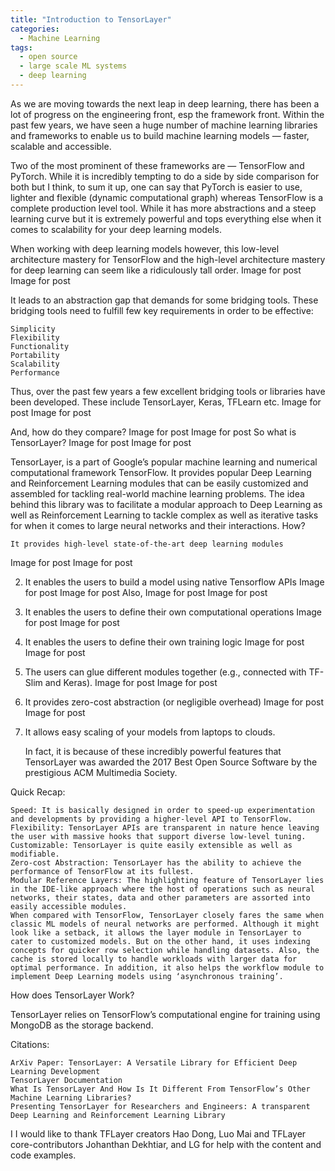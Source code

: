 ```yaml
---
title: "Introduction to TensorLayer"
categories:
  - Machine Learning
tags:
  - open source
  - large scale ML systems
  - deep learning
---
```


As we are moving towards the next leap in deep learning, there has been a lot of progress on the engineering front, esp the framework front. Within the past few years, we have seen a huge number of machine learning libraries and frameworks to enable us to build machine learning models — faster, scalable and accessible.

Two of the most prominent of these frameworks are — TensorFlow and PyTorch. While it is incredibly tempting to do a side by side comparison for both but I think, to sum it up, one can say that PyTorch is easier to use, lighter and flexible (dynamic computational graph) whereas TensorFlow is a complete production level tool. While it has more abstractions and a steep learning curve but it is extremely powerful and tops everything else when it comes to scalability for your deep learning models.

When working with deep learning models however, this low-level architecture mastery for TensorFlow and the high-level architecture mastery for deep learning can seem like a ridiculously tall order.
Image for post
Image for post

It leads to an abstraction gap that demands for some bridging tools. These bridging tools need to fulfill few key requirements in order to be effective:

    Simplicity
    Flexibility
    Functionality
    Portability
    Scalability
    Performance

Thus, over the past few years a few excellent bridging tools or libraries have been developed. These include TensorLayer, Keras, TFLearn etc.
Image for post
Image for post

And, how do they compare?
Image for post
Image for post
So what is TensorLayer?
Image for post
Image for post

TensorLayer, is a part of Google’s popular machine learning and numerical computational framework TensorFlow. It provides popular Deep Learning and Reinforcement Learning modules that can be easily customized and assembled for tackling real-world machine learning problems. The idea behind this library was to facilitate a modular approach to Deep Learning as well as Reinforcement Learning to tackle complex as well as iterative tasks for when it comes to large neural networks and their interactions.
How?

    It provides high-level state-of-the-art deep learning modules

Image for post
Image for post

2. It enables the users to build a model using native Tensorflow APIs
Image for post
Image for post
Also,
Image for post
Image for post

3. It enables the users to define their own computational operations
Image for post
Image for post

4. It enables the users to define their own training logic
Image for post
Image for post

5. The users can glue different modules together (e.g., connected with TF-Slim and Keras).
Image for post
Image for post

6. It provides zero-cost abstraction (or negligible overhead)
Image for post
Image for post

7. It allows easy scaling of your models from laptops to clouds.

    In fact, it is because of these incredibly powerful features that TensorLayer was awarded the 2017 Best Open Source Software by the prestigious ACM Multimedia Society.

Quick Recap:

    Speed: It is basically designed in order to speed-up experimentation and developments by providing a higher-level API to TensorFlow.
    Flexibility: TensorLayer APIs are transparent in nature hence leaving the user with massive hooks that support diverse low-level tuning.
    Customizable: TensorLayer is quite easily extensible as well as modifiable.
    Zero-cost Abstraction: TensorLayer has the ability to achieve the performance of TensorFlow at its fullest.
    Modular Reference Layers: The highlighting feature of TensorLayer lies in the IDE-like approach where the host of operations such as neural networks, their states, data and other parameters are assorted into easily accessible modules.
    When compared with TensorFlow, TensorLayer closely fares the same when classic ML models of neural networks are performed. Although it might look like a setback, it allows the layer module in TensorLayer to cater to customized models. But on the other hand, it uses indexing concepts for quicker row selection while handling datasets. Also, the cache is stored locally to handle workloads with larger data for optimal performance. In addition, it also helps the workflow module to implement Deep Learning models using ‘asynchronous training’.

How does TensorLayer Work?

TensorLayer relies on TensorFlow’s computational engine for training using MongoDB as the storage backend.

Citations:

    ArXiv Paper: TensorLayer: A Versatile Library for Efficient Deep Learning Development
    TensorLayer Documentation
    What Is TensorLayer And How Is It Different From TensorFlow’s Other Machine Learning Libraries?
    Presenting TensorLayer for Researchers and Engineers: A transparent Deep Learning and Reinforcement Learning Library

I I would like to thank TFLayer creators Hao Dong, Luo Mai and TFLayer core-contributors Johanthan Dekhtiar, and LG for help with the content and code examples.